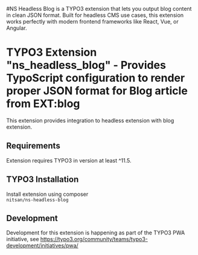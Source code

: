 #NS Headless Blog is a TYPO3 extension that lets you output blog content in clean JSON format. Built for headless CMS use cases, this extension works perfectly with modern frontend frameworks like React, Vue, or Angular.


# TYPO3 Extension "ns_headless_blog" - Provides TypoScript configuration to render proper JSON format for Blog article from EXT:blog
This extension provides integration to headless extension with blog extension.

## Requirements
Extension requires TYPO3 in version at least ^11.5.

## TYPO3 Installation
Install extension using composer\
``nitsan/ns-headless-blog``

## Development
Development for this extension is happening as part of the TYPO3 PWA initiative, see https://typo3.org/community/teams/typo3-development/initiatives/pwa/